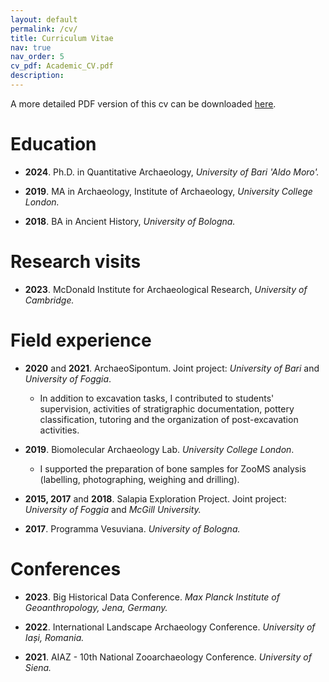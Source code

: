 ```yaml
---
layout: default
permalink: /cv/
title: Curriculum Vitae
nav: true
nav_order: 5
cv_pdf: Academic_CV.pdf
description: 
---
```


A more detailed PDF version of this cv can be downloaded [here](../assets/pdf/Academic_CV.pdf).

# Education

-   **2024**. Ph.D. in Quantitative Archaeology, *University of Bari 'Aldo Moro'.*

-   **2019**. MA in Archaeology, Institute of Archaeology, *University College London.*

-   **2018**. BA in Ancient History, *University of Bologna.*

# Research visits

-   **2023**. McDonald Institute for Archaeological Research, *University of Cambridge.*

# Field experience

-   **2020** and **2021**. ArchaeoSipontum. Joint project: *University of Bari* and *University of Foggia*.

    -   In addition to excavation tasks, I contributed to students' supervision, activities of stratigraphic documentation, pottery classification, tutoring and the organization of post-excavation activities.

-   **2019**. Biomolecular Archaeology Lab. *University College London*.

    -   I supported the preparation of bone samples for ZooMS analysis (labelling, photographing, weighing and drilling).

-   **2015, 2017** and **2018**. Salapia Exploration Project. Joint project: *University of Foggia* and *McGill University.*

-   **2017**. Programma Vesuviana. *University of Bologna.*

# Conferences

-   **2023**. Big Historical Data Conference. *Max Planck Institute of Geoanthropology, Jena, Germany.*

-   **2022**. International Landscape Archaeology Conference. *University of Iași, Romania.*

-   **2021**. AIAZ - 10th National Zooarchaeology Conference. *University of Siena.*
